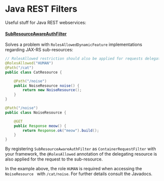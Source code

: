 # Java REST Filters

Useful stuff for Java REST webservices:

#### [SubResourceAwareAuthFilter](https://github.com/lebasti1/java-rs-filters/blob/master/core/src/main/java/org/phosphantic/rs/filters/auth/SubResourceAwareAuthFilter.java)

Solves a problem with `RolesAllowedDynamicFeature` implementations regarding JAX-RS sub-resources:

```java
// RolesAllowed restriction should also be applied for requests delegated to NoiseResource
@RolesAllowed("HUMAN")
@Path("/cat")
public class CatResource {

    @Path("/noise")
    public NoiseResource noise() {
        return new NoiseResource();
    }
}

@Path("/noise")
public class NoiseResource {

    @GET
    public Response meow() {
        return Response.ok("meow").build();
    }
}
```

By registering `SubResourceAwareAuthFilter` as `ContainerRequestFilter` with your framework, the `@RolesAllowed` annotation of the delegating resource is also applied for the request to the sub-resource.

In the example above, the role `HUMAN` is required when accessing the `NoiseResource ` with `/cat/noise`. For further details consult the Javadocs.